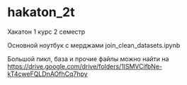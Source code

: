 # hakaton_2t
Хакатон 1 курс 2 семестр

Основной ноутбук с мерджами join_clean_datasets.ipynb

Большой пикл, база и прочие файлы можно найти на https://drive.google.com/drive/folders/1lSMVCifbNe-kT4cweFQLDnAOfhCq7hpy
